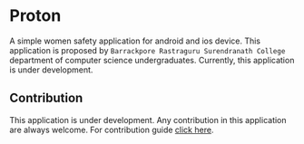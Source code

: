 # Proton

A simple women safety application for android and ios device. This application is proposed by `Barrackpore Rastraguru Surendranath College` department of computer science undergraduates. Currently, this application is under development.

## Contribution

This application is under development. Any contribution in this application are always welcome. For contribution guide [click here](./docs/Contribution.md).
